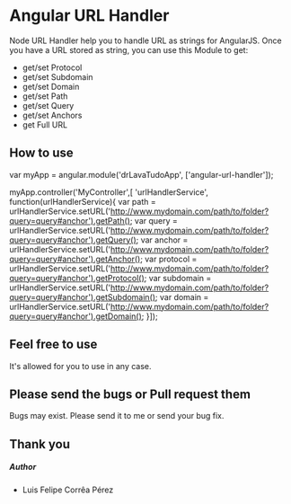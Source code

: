 # Angular URL Handler

Node URL Handler help you to handle URL as strings for AngularJS. Once you have a URL stored as string, you can use this Module to get:
 - get/set Protocol
 - get/set Subdomain
 - get/set Domain
 - get/set Path
 - get/set Query
 - get/set Anchors
 - get Full URL

 ## How to use
 var myApp = angular.module('drLavaTudoApp', ['angular-url-handler']);
 
 myApp.controller('MyController',[ 'urlHandlerService', function(urlHandlerService){
 	var path = urlHandlerService.setURL('http://www.mydomain.com/path/to/folder?query=query#anchor').getPath();
 	var query = urlHandlerService.setURL('http://www.mydomain.com/path/to/folder?query=query#anchor').getQuery();
 	var anchor = urlHandlerService.setURL('http://www.mydomain.com/path/to/folder?query=query#anchor').getAnchor();
 	var protocol = urlHandlerService.setURL('http://www.mydomain.com/path/to/folder?query=query#anchor').getProtocol();
 	var subdomain = urlHandlerService.setURL('http://www.mydomain.com/path/to/folder?query=query#anchor').getSubdomain();
 	var domain = urlHandlerService.setURL('http://www.mydomain.com/path/to/folder?query=query#anchor').getDomain();
 }]);

 ## Feel free to use
 It's allowed for you to use in any case.

 ## Please send the bugs or Pull request them
Bugs may exist. Please send it to me or send your bug fix.

## Thank you

##### Author
- Luis Felipe Corrêa Pérez
